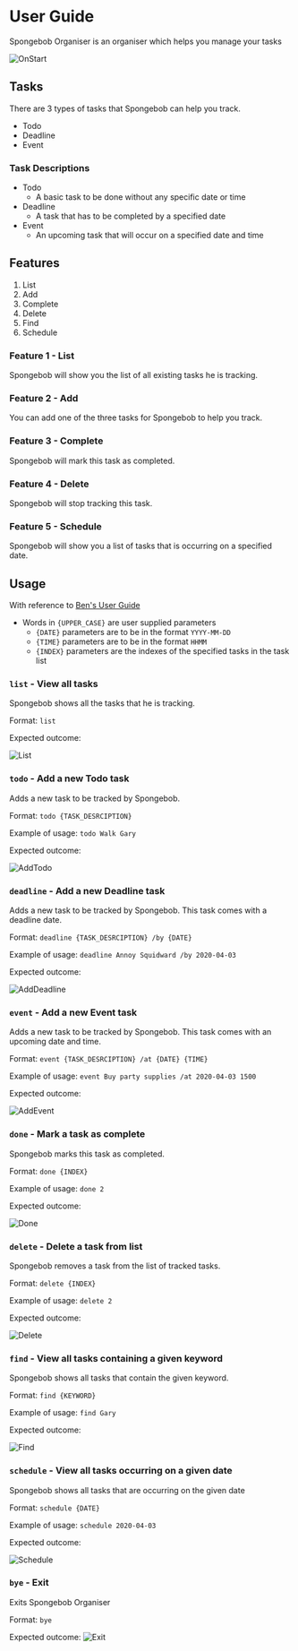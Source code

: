 # User Guide
Spongebob Organiser is an organiser which helps you manage your tasks

![OnStart](./Ui.png)

## Tasks 
There are 3 types of tasks that Spongebob can help you track.
* Todo
* Deadline
* Event

### Task Descriptions
* Todo
  * A basic task to be done without any specific date or time
* Deadline
  * A task that has to be completed by a specified date
* Event
  * An upcoming task that will occur on a specified date and time

## Features
1. List
1. Add
1. Complete
1. Delete
1. Find
1. Schedule

### Feature 1 - List
Spongebob will show you the list of all existing tasks he is tracking.

### Feature 2 - Add
You can add one of the three tasks for Spongebob to help you track.

### Feature 3 - Complete
Spongebob will mark this task as completed.

### Feature 4 - Delete
Spongebob will stop tracking this task.

### Feature 5 - Schedule
Spongebob will show you a list of tasks that is occurring on a specified date.

## Usage
With reference to [Ben's User Guide](https://github.com/chanckben/duke/tree/master/docs)
* Words in `{UPPER_CASE}` are user supplied parameters
  * `{DATE}` parameters are to be in the format `YYYY-MM-DD`
  * `{TIME}` parameters are to be in the format `HHMM`
  * `{INDEX}` parameters are the indexes of the specified tasks in the task list
  
### `list` - View all tasks

Spongebob shows all the tasks that he is tracking.

Format: `list`

Expected outcome:

![List](./images/list.png)

### `todo` - Add a new Todo task

Adds a new task to be tracked by Spongebob.

Format: `todo {TASK_DESRCIPTION}`

Example of usage: `todo Walk Gary`

Expected outcome: 

![AddTodo](./images/todo.png)

### `deadline` - Add a new Deadline task

Adds a new task to be tracked by Spongebob. This task comes with a deadline date.

Format: `deadline {TASK_DESRCIPTION} /by {DATE}`

Example of usage: `deadline Annoy Squidward /by 2020-04-03`

Expected outcome:

![AddDeadline](./images/deadline.png)

### `event` - Add a new Event task

Adds a new task to be tracked by Spongebob. This task comes with an upcoming date and time.

Format: `event {TASK_DESRCIPTION} /at {DATE} {TIME}`

Example of usage: `event Buy party supplies /at 2020-04-03 1500`

Expected outcome:

![AddEvent](./images/event.png)

### `done` - Mark a task as complete

Spongebob marks this task as completed.

Format: `done {INDEX}`

Example of usage: `done 2`

Expected outcome:

![Done](./images/done.png)

### `delete` - Delete a task from list

Spongebob removes a task from the list of tracked tasks.

Format: `delete {INDEX}`

Example of usage: `delete 2`

Expected outcome:

![Delete](./images/delete.png)

### `find` - View all tasks containing a given keyword

Spongebob shows all tasks that contain the given keyword.

Format: `find {KEYWORD}`

Example of usage: `find Gary`

Expected outcome:

![Find](./images/find.png)

### `schedule` - View all tasks occurring on a given date

Spongebob shows all tasks that are occurring on the given date

Format: `schedule {DATE}`

Example of usage: `schedule 2020-04-03`

Expected outcome:

![Schedule](./images/schedule.png)

### `bye` - Exit 

Exits Spongebob Organiser

Format: `bye`

Expected outcome:
![Exit](./images/exit.png)
